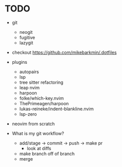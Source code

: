 # TODO

- git
    - neogit
    - fugitive
    - lazygit
- checkout https://github.com/mikebarkmin/.dotfiles

- plugins
    - autopairs
    - lsp
    - tree sitter refactoring
    - leap nvim
    - harpoon
    - folke/which-key.nvim
    - ThePrimeagen/harpoon
    - lukas-reineke/indent-blankline.nvim
    - lsp-zero

- neovim from scratch

- What is my git workflow?
    - add/stage -> commit -> push -> make pr
        - look at diffs
    - make branch off of branch
    - merge
